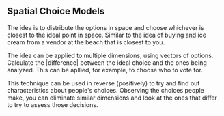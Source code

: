 ## Spatial Choice Models

The idea is to distribute the options in space and choose whichever is closest to the ideal point in space. Similar to the idea of buying and ice cream from a vendor at the beach that is closest to you.

The idea can be applied to multiple dimensions, using vectors of options. Calculate the |difference| between the ideal choice and the ones being analyzed. This can be apllied, for example, to choose who to vote for. 

This technique can be used in reverse (positively) to try and find out characteristics about people's choices. Observing the choices people make, you can eliminate similar dimensions and look at the ones that differ to try to assess those decisions.

